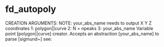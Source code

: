 # fd_autopoly 



 

 

CREATION ARGUMENTS:
NOTE: your_abs_name needs to output X Y Z coordinates
1: polygon||curve  2: N = npeaks  3: your_abs_name
Variable point [polygon||curve] creator.
Accepts an abstraction [your_abs_name] to parse [sigmund~]
see:


 
